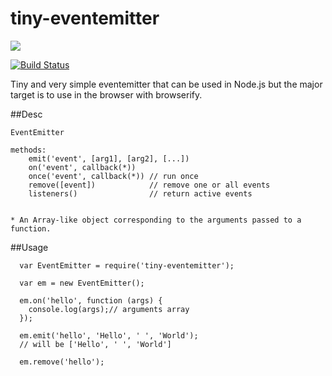 # tiny-eventemitter

<a href="https://nodei.co/npm/tiny-eventemitter/"><img src="https://nodei.co/npm/tiny-eventemitter.png"></a>

[![Build Status](https://travis-ci.org/joaquimserafim/tiny-eventemitter.png?branch=master)](https://travis-ci.org/joaquimserafim/tiny-eventemitter)


Tiny and very simple eventemitter that can be used in Node.js but the major target is to use in the browser with browserify.


##Desc
    
    EventEmitter
    
    methods:
        emit('event', [arg1], [arg2], [...])
        on('event', callback(*))
        once('event', callback(*)) // run once
        remove([event])            // remove one or all events
        listeners()                // return active events
        
        
    * An Array-like object corresponding to the arguments passed to a function. 



##Usage
    
    
    
      var EventEmitter = require('tiny-eventemitter');
      
      var em = new EventEmitter();
      
      em.on('hello', function (args) {
        console.log(args);// arguments array
      });

      em.emit('hello', 'Hello', ' ', 'World');
      // will be ['Hello', ' ', 'World']

      em.remove('hello');
      
      
    
